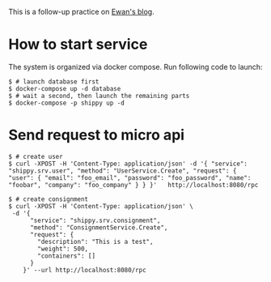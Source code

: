 This is a follow-up practice on [Ewan's blog](https://ewanvalentine.io/microservices-in-golang-part-1/).

# How to start service

The system is organized via docker compose. Run following code to launch:
    
    $ # launch database first
    $ docker-compose up -d database
    $ # wait a second, then launch the remaining parts
    $ docker-compose -p shippy up -d

# Send request to micro api

	$ # create user
    $ curl -XPOST -H 'Content-Type: application/json' -d '{ "service": "shippy.srv.user", "method": "UserService.Create", "request": { "user": { "email": "foo_email", "password": "foo_password", "name": "foobar", "company": "foo_company" } } }'   http://localhost:8080/rpc

    $ # create consignment
    $ curl -XPOST -H 'Content-Type: application/json' \
	 -d '{
		  "service": "shippy.srv.consignment",
		  "method": "ConsignmentService.Create",
		  "request": {
			"description": "This is a test",
			"weight": 500,
			"containers": []
		  }
		}' --url http://localhost:8080/rpc

